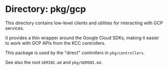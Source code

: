 # Directory: pkg/gcp

This directory contains low-level clients and utilities for interacting with GCP services.

It provides a thin wrapper around the Google Cloud SDKs, making it easier to work with GCP APIs from the KCC controllers.

This package is used by the "direct" controllers in `pkg/controllers`.

See also the root `GEMINI.md` and `pkg/GEMINI.md`.
